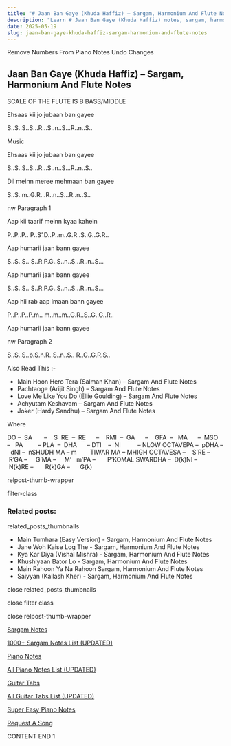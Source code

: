 ```yaml
---
title: "# Jaan Ban Gaye (Khuda Haffiz) – Sargam, Harmonium And Flute Notes"
description: "Learn # Jaan Ban Gaye (Khuda Haffiz) notes, sargam, harmonium notations and flute notes. Easy step-by-step tutorial for beginners."
date: 2025-05-19
slug: jaan-ban-gaye-khuda-haffiz-sargam-harmonium-and-flute-notes
---
```


Remove Numbers From Piano Notes
Undo Changes



## Jaan Ban Gaye (Khuda Haffiz) – Sargam, Harmonium And Flute Notes



SCALE OF THE FLUTE IS B BASS/MIDDLE



Ehsaas kii jo jubaan ban gayee



S..S..S..S…R…S..n..S…R..n..S..



Music



Ehsaas kii jo jubaan ban gayee



S..S..S..S…R…S..n..S…R..n..S..



Dil meinn meree mehmaan ban gayee



S..S..m..G.R…R..n..S…R..n..S..



nw Paragraph 1

Aap kii taarif meinn kyaa kahein



P..P..P.. P..S’.D..P..m..G.R..S..G..G.R..



Aap humarii jaan bann gayee



S..S..S.. S..R.P.G..S..n..S…R..n..S…



Aap humarii jaan bann gayee



S..S..S.. S..R.P.G..S..n..S…R..n..S…



Aap hii rab aap imaan bann gayee



P..P..P..P.m.. m..m..m..G.R..S..G..G..R..



Aap humarii jaan bann gayee

nw Paragraph 2



S..S..S..p.S.n.R..S..n..S.. R..G..G.R.S..



Also Read This :-



* Main Hoon Hero Tera (Salman Khan) – Sargam And Flute Notes
* Pachtaoge (Arijit Singh) – Sargam And Flute Notes
* Love Me Like You Do (Ellie Goulding) – Sargam And Flute Notes
* Achyutam Keshavam – Sargam And Flute Notes
* Joker (Hardy Sandhu) – Sargam And Flute Notes



Where



DO –  SA       –    S  RE  –  RE      –    RMI  –  GA      –    GFA  –   MA      –  MSO  –   PA         – PLA  –  DHA      – DTI    –  NI          – NLOW OCTAVEPA –  pDHA –  dNI –  nSHUDH MA – m        TIWAR MA – MHIGH OCTAVESA –    S’RE –     R’GA –     G’MA –     M’   m’PA –       P’KOMAL SWARDHA –  D(k)NI –       N(k)RE –       R(k)GA –      G(k)



relpost-thumb-wrapper

filter-class

### Related posts:

related_posts_thumbnails

* Main Tumhara (Easy Version) - Sargam, Harmonium And Flute Notes
* Jane Woh Kaise Log The - Sargam, Harmonium And Flute Notes
* Kya Kar Diya (Vishal Mishra) - Sargam, Harmonium And Flute Notes
* Khushiyaan Bator Lo - Sargam, Harmonium And Flute Notes
* Main Rahoon Ya Na Rahoon Sargam, Harmonium And Flute Notes
* Saiyyan (Kailash Kher) - Sargam, Harmonium And Flute Notes

close related_posts_thumbnails

close filter class

close relpost-thumb-wrapper

[Sargam Notes](/sargam-notes.html)

[1000+ Sargam Notes List (UPDATED)](/all-songs-list-sargam-notes.html)

[Piano Notes](/piano-notes.html)

[All Piano Notes List (UPDATED)](/all-songs-list-piano-notes.html)

[Guitar Tabs](/guitar-tabs.html)

[All Guitar Tabs List (UPDATED)](/all-songs-list-guitar-tabs.html)

[Super Easy Piano Notes](https://studywall.in/)

[Request A Song](/request-a-song.html)

CONTENT END 1

